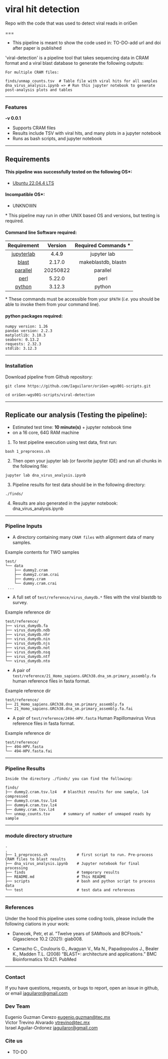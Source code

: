 # viral hit detection
Repo with the code that was used to detect viral reads in oriGen

===  

- This pipeline is meant to show the code used in: TO-DO-add url and doi after paper is published

'viral-detection' is a pipeline tool that takes sequencing data in CRAM format and a viral blast database to generate the following outputs:  

````
For multiple CRAM files:  

finds/unmap_counts.tsv  # Table file with viral hits for all samples
dna_virus_analysis.ipynb => # Run this jupyter notebook to generate post-analysis plots and tables

````

---

### Features
  **-v 0.0.1**

* Supports CRAM files
* Results include TSV with viral hits, and many plots in a jupyter notebook
* Runs as bash scripts, and jupyter notebook

---

## Requirements
#### This pipeline was successfully tested on the following OS*:  
* [Ubuntu 22.04.4 LTS](https://releases.ubuntu.com/focal/)

#### Incompatible OS*:
* UNKNOWN  

\* This pipeline may run in other UNIX based OS and versions, but testing is required.  


#### Command line Software required:
| Requirement | Version  | Required Commands * |    
|:---------:|:--------:|:-------------------:|
| [jupyterlab](https://anaconda.org/conda-forge/jupyterlab) | 4.4.9 | jupyter lab |
| [blast](https://anaconda.org/bioconda/blast) | 2.17.0 | makeblastdb, blastn |
| [parallel](https://anaconda.org/conda-forge/parallel) | 20250822 | parallel |
| [perl](https://www.perl.org/get.html) | 5.22.0 | perl |
| [python](https://www.python.org/downloads/) | 3.12.3 | python |

\* These commands must be accessible from your `$PATH` (*i.e.* you should be able to invoke them from your command line).  

#### python packages required:

```
numpy version: 1.26  
pandas version: 2.2.3  
matplotlib: 3.10.3
seaborn: 0.13.2
requests: 2.32.3
stdlib: 3.12.3
```

---

### Installation
Download pipeline from Github repository:  
```
git clone https://github.com/Iaguilaror/oriGen-wgs001-scripts.git

cd oriGen-wgs001-scripts/viral-detection
```
---


## Replicate our analysis (Testing the pipeline):

* Estimated test time:  **10 minute(s)**  +  jupyter notebook time  
* on a 16 core, 64G RAM machine  

1. To test pipeline execution using test data, first run:  
```
bash 1_preprocess.sh
```

2. Then open your jupyter lab (or favorite jupyter IDE) and run all chunks in the following file:  
```
jupyter lab dna_virus_analysis.ipynb
```

3. Pipeline results for test data should be in the following directory:  
```
./finds/
```

4. Results are also generated in the jupyter notebook: dna_virus_analysis.ipynb  

---


### Pipeline Inputs

* A directory containing many `CRAM files` with alignment data of many samples.  

Example contents for TWO samples  
```
test/
└── data
    ├── dummy2.cram
    ├── dummy2.cram.crai
    ├── dummy.cram
    └── dummy.cram.crai
 ...
```  

* A full set of `test/reference/virus_dumydb.*` files with the viral blastdb to survey.  

Example reference dir
```
test/reference/
├── virus_dumydb.fa
├── virus_dumydb.ndb
├── virus_dumydb.nhr
├── virus_dumydb.nin
├── virus_dumydb.njs
├── virus_dumydb.not
├── virus_dumydb.nsq
├── virus_dumydb.ntf
└── virus_dumydb.nto
```  

* A pair of `test/reference/21_Homo_sapiens.GRCh38.dna_sm.primary_assembly.fa` human reference files in fasta format.  

Example reference dir
```
test/reference/
├── 21_Homo_sapiens.GRCh38.dna_sm.primary_assembly.fa
└── 21_Homo_sapiens.GRCh38.dna_sm.primary_assembly.fa.fai
```  

* A pair of `test/reference/2494-HPV.fasta` Human Papillomavirus Virus reference files in fasta format.  

Example reference dir
```
test/reference/
├── 494-HPV.fasta
└── 494-HPV.fasta.fai
```  

---

### Pipeline Results

```
Inside the directory ./finds/ you can find the following:  

finds/
├── dummy2.cram.tsv.lz4   # blasthit results for one sample, lz4 compressed  
├── dummy3.cram.tsv.lz4    
├── dummy4.cram.tsv.lz4   
├── dummy.cram.tsv.lz4    
└── unmap_counts.tsv      # summary of number of unmaped reads by sample  

```

---

### module directory structure

````
.
.
├── 1_preprocess.sh             # first script to run. Pre-process CRAM files to blast results
├── dna_virus_analysis.ipynb    # Jupyter notebook for final processing
├── finds                       # temporary results
├── README.md                   # This README
├── scripts                     # bash and python script to process data
└── test                        # test data and references
````

---
### References
Under the hood this pipeline uses some coding tools, please include the following ciations in your work:

* Danecek, Petr, et al. "Twelve years of SAMtools and BCFtools." Gigascience 10.2 (2021): giab008.  

* Camacho C., Coulouris G., Avagyan V., Ma N., Papadopoulos J., Bealer K., Madden T.L. (2008) “BLAST+: architecture and applications.” BMC Bioinformatics 10:421. PubMed  

---

### Contact
If you have questions, requests, or bugs to report, open an issue in github, or email <iaguilaror@gmail.com>

### Dev Team
Eugenio Guzman Cerezo <eugenio.guzman@tec.mx>   
Victor Trevino Alvarado <vtrevino@tec.mx>   
Israel Aguilar-Ordonez <iaguilaror@gmail.com>   

### Cite us
- TO-DO

